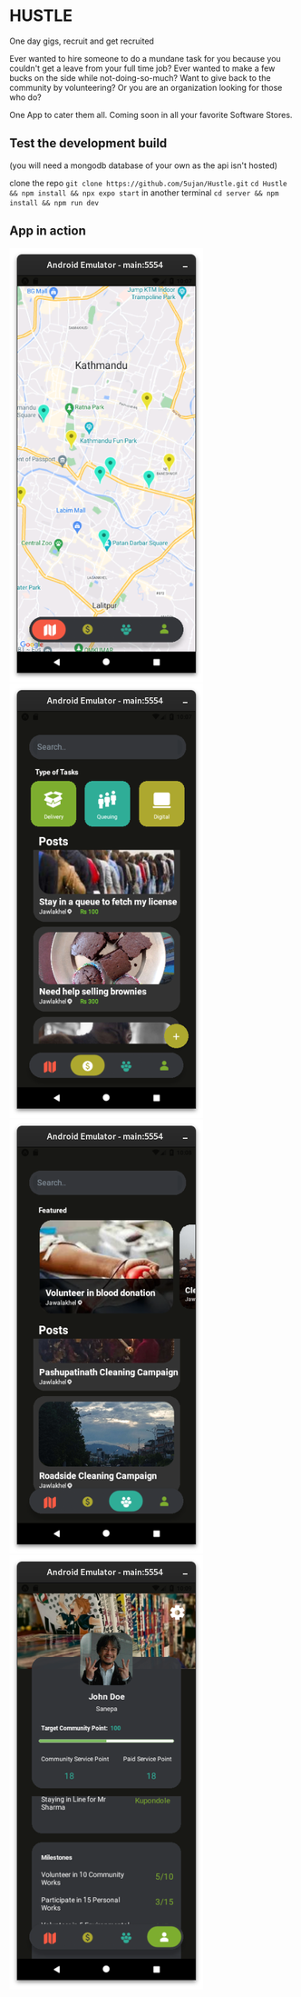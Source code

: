 #  HUSTLE
One day gigs, recruit and get recruited

Ever wanted to hire someone to do a mundane task for you because you couldn't get a leave from your full time job?
Ever wanted to make a few bucks on the side while not-doing-so-much?
Want to give back to the community by volunteering? Or you are an organization looking for those who do?

One App to cater them all.
Coming soon in all your favorite Software Stores.

## Test the development build
(you will need a mongodb database of your own as the api isn't hosted)

clone the repo `git clone https://github.com/5ujan/Hustle.git`
`cd Hustle && npm install && npx expo start`
in another terminal `cd server && npm install && npm run dev`

## App in action
![Readme Profile Image](https://github.com/5ujan/Hustle/raw/master/assets/readmeMaps.png)
![Readme Profile Image](https://github.com/5ujan/Hustle/raw/master/assets/readmeJobs.png)
![Readme Profile Image](https://github.com/5ujan/Hustle/raw/master/assets/readmeVolunteer.png)
![Readme Profile Image](https://github.com/5ujan/Hustle/raw/master/assets/readmeProfile.png)



